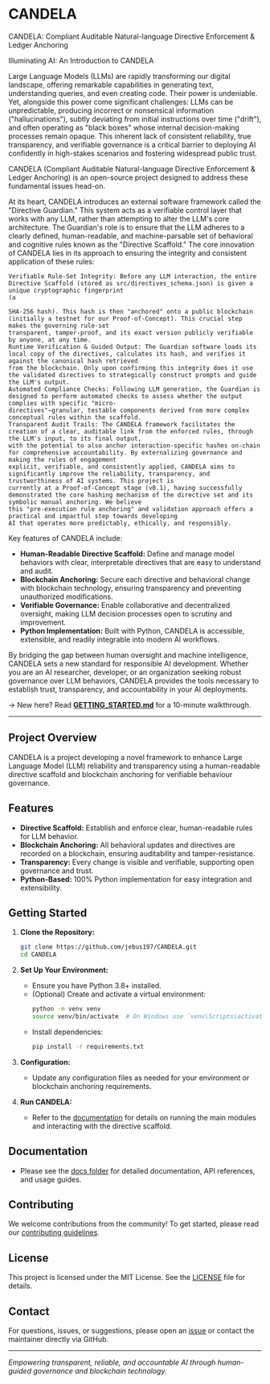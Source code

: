 # CANDELA

CANDELA: Compliant Auditable Natural-language Directive Enforcement & Ledger Anchoring

Illuminating AI: An Introduction to CANDELA

Large Language Models (LLMs) are rapidly transforming our digital landscape, offering remarkable capabilities in generating text, understanding queries, and even creating code. 
Their power is undeniable. Yet, alongside this power come significant challenges: LLMs can be unpredictable, producing incorrect or nonsensical information ("hallucinations"), 
subtly deviating from initial instructions over time ("drift"), and often operating as "black boxes" whose internal decision-making processes remain opaque. This inherent lack 
of consistent reliability, true transparency, and verifiable governance is a critical barrier to deploying AI confidently in high-stakes scenarios and fostering widespread 
public trust.

CANDELA (Compliant Auditable Natural-language Directive Enforcement & Ledger Anchoring) is an open-source project designed to address these fundamental issues head-on.

At its heart, CANDELA introduces an external software framework called the "Directive Guardian." This system acts as a verifiable control layer that works with any LLM, rather 
than attempting to alter the LLM's core architecture. The Guardian's role is to ensure that the LLM adheres to a clearly defined, human-readable, and machine-parsable set of 
behavioral and cognitive rules known as the "Directive Scaffold." The core innovation of CANDELA lies in its approach to ensuring the integrity and consistent application of 
these rules:

    Verifiable Rule-Set Integrity: Before any LLM interaction, the entire Directive Scaffold (stored as src/directives_schema.json) is given a unique cryptographic fingerprint 
    (a 
    
    SHA-256 hash). This hash is then "anchored" onto a public blockchain (initially a testnet for our Proof-of-Concept). This crucial step makes the governing rule-set 
    transparent, tamper-proof, and its exact version publicly verifiable by anyone, at any time.
    Runtime Verification & Guided Output: The Guardian software loads its local copy of the directives, calculates its hash, and verifies it against the canonical hash retrieved 
    from the blockchain. Only upon confirming this integrity does it use the validated directives to strategically construct prompts and guide the LLM's output.
    Automated Compliance Checks: Following LLM generation, the Guardian is designed to perform automated checks to assess whether the output complies with specific "micro-
    directives"—granular, testable components derived from more complex conceptual rules within the scaffold.
    Transparent Audit Trails: The CANDELA framework facilitates the creation of a clear, auditable link from the enforced rules, through the LLM's input, to its final output, 
    with the potential to also anchor interaction-specific hashes on-chain for comprehensive accountability. By externalizing governance and making the rules of engagement 
    explicit, verifiable, and consistently applied, CANDELA aims to significantly improve the reliability, transparency, and trustworthiness of AI systems. This project is 
    currently at a Proof-of-Concept stage (v0.1), having successfully demonstrated the core hashing mechanism of the directive set and its symbolic manual anchoring. We believe 
    this "pre-execution rule anchoring" and validation approach offers a practical and impactful step towards developing 
    AI that operates more predictably, ethically, and responsibly.


Key features of CANDELA include:

- **Human-Readable Directive Scaffold:** Define and manage model behaviors with clear, interpretable directives that are easy to understand and audit.
- **Blockchain Anchoring:** Secure each directive and behavioral change with blockchain technology, ensuring transparency and preventing unauthorized modifications.
- **Verifiable Governance:** Enable collaborative and decentralized oversight, making LLM decision processes open to scrutiny and improvement.
- **Python Implementation:** Built with Python, CANDELA is accessible, extensible, and readily integrable into modern AI workflows.

By bridging the gap between human oversight and machine intelligence, CANDELA sets a new standard for responsible AI development. Whether you are an AI researcher, developer, or 
an organization seeking robust governance over LLM behaviors, CANDELA provides the tools necessary to establish trust, transparency, and accountability in your AI deployments.


→ New here? Read **[GETTING_STARTED.md](GETTING_STARTED.md)** for a 10-minute walkthrough.


---

## Project Overview

CANDELA is a project developing a novel framework to enhance Large Language Model (LLM) reliability and transparency using a human-readable directive scaffold and blockchain anchoring for verifiable behaviour governance.

## Features

- **Directive Scaffold:** Establish and enforce clear, human-readable rules for LLM behavior.
- **Blockchain Anchoring:** All behavioral updates and directives are recorded on a blockchain, ensuring auditability and tamper-resistance.
- **Transparency:** Every change is visible and verifiable, supporting open governance and trust.
- **Python-Based:** 100% Python implementation for easy integration and extensibility.

## Getting Started

1. **Clone the Repository:**
   ```bash
   git clone https://github.com/jebus197/CANDELA.git
   cd CANDELA
   ```

2. **Set Up Your Environment:**
   - Ensure you have Python 3.8+ installed.
   - (Optional) Create and activate a virtual environment:
     ```bash
     python -m venv venv
     source venv/bin/activate  # On Windows use `venv\Scripts\activate`
     ```
   - Install dependencies:
     ```bash
     pip install -r requirements.txt
     ```

3. **Configuration:**
   - Update any configuration files as needed for your environment or blockchain anchoring requirements.

4. **Run CANDELA:**
   - Refer to the [documentation](./docs/README.md) for details on running the main modules and interacting with the directive scaffold.

## Documentation

- Please see the [docs folder](./docs/) for detailed documentation, API references, and usage guides.

## Contributing

We welcome contributions from the community! To get started, please read our [contributing guidelines](./CONTRIBUTING.md).

## License

This project is licensed under the MIT License. See the [LICENSE](./LICENSE) file for details.

## Contact

For questions, issues, or suggestions, please open an [issue](https://github.com/jebus197/CANDELA/issues) or contact the maintainer directly via GitHub.

---

*Empowering transparent, reliable, and accountable AI through human-guided governance and blockchain technology.*
